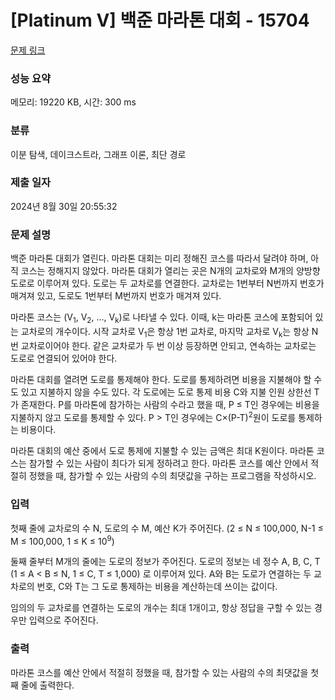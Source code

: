 # [Platinum V] 백준 마라톤 대회 - 15704 

[문제 링크](https://www.acmicpc.net/problem/15704) 

### 성능 요약

메모리: 19220 KB, 시간: 300 ms

### 분류

이분 탐색, 데이크스트라, 그래프 이론, 최단 경로

### 제출 일자

2024년 8월 30일 20:55:32

### 문제 설명

<p>백준 마라톤 대회가 열린다. 마라톤 대회는 미리 정해진 코스를 따라서 달려야 하며, 아직 코스는 정해지지 않았다. 마라톤 대회가 열리는 곳은 N개의 교차로와 M개의 양방향 도로로 이루어져 있다. 도로는 두 교차로를 연결한다. 교차로는 1번부터 N번까지 번호가 매겨져 있고, 도로도 1번부터 M번까지 번호가 매겨져 있다.</p>

<p>마라톤 코스는 (V<sub>1</sub>, V<sub>2</sub>, ..., V<sub>k</sub>)로 나타낼 수 있다. 이때, k는 마라톤 코스에 포함되어 있는 교차로의 개수이다. 시작 교차로 V<sub>1</sub>은 항상 1번 교차로, 마지막 교차로 V<sub>k</sub>는 항상 N번 교차로이어야 한다. 같은 교차로가 두 번 이상 등장하면 안되고, 연속하는 교차로는 도로로 연결되어 있어야 한다.</p>

<p>마라톤 대회를 열려면 도로를 통제해야 한다. 도로를 통제하려면 비용을 지불해야 할 수도 있고 지불하지 않을 수도 있다. 각 도로에는 도로 통제 비용 C와 지불 인원 상한선 T가 존재한다. P를 마라톤에 참가하는 사람의 수라고 했을 때, P ≤ T인 경우에는 비용을 지불하지 않고 도로를 통제할 수 있다. P > T인 경우에는 C×(P-T)<sup>2</sup>원이 도로를 통제하는 비용이다.</p>

<p>마라톤 대회의 예산 중에서 도로 통제에 지불할 수 있는 금액은 최대 K원이다. 마라톤 코스는 참가할 수 있는 사람이 최다가 되게 정하려고 한다. 마라톤 코스를 예산 안에서 적절히 정했을 때, 참가할 수 있는 사람의 수의 최댓값을 구하는 프로그램을 작성하시오.</p>

### 입력 

 <p>첫째 줄에 교차로의 수 N, 도로의 수 M, 예산 K가 주어진다. (2 ≤ N ≤ 100,000, N-1 ≤ M ≤ 100,000, 1 ≤ K ≤ 10<sup>9</sup>)</p>

<p>둘째 줄부터 M개의 줄에는 도로의 정보가 주어진다. 도로의 정보는 네 정수 A, B, C, T (1 ≤ A < B ≤ N, 1 ≤ C, T ≤ 1,000) 로 이루어져 있다. A와 B는 도로가 연결하는 두 교차로의 번호, C와 T는 그 도로 통제하는 비용을 계산하는데 쓰이는 값이다. </p>

<p>임의의 두 교차로를 연결하는 도로의 개수는 최대 1개이고, 항상 정답을 구할 수 있는 경우만 입력으로 주어진다.</p>

### 출력 

 <p>마라톤 코스를 예산 안에서 적절히 정했을 때, 참가할 수 있는 사람의 수의 최댓값을 첫째 줄에 출력한다.</p>

